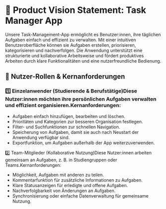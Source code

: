 # 📌 Product Vision Statement: Task Manager App

Unsere Task-Management-App ermöglicht es Benutzer:innen, ihre täglichen Aufgaben einfach und effizient zu verwalten. Mit einer intuitiven Benutzeroberfläche können sie Aufgaben erstellen, priorisieren, kategorisieren und nachverfolgen. Die Anwendung unterstützt eine strukturierte und kollaborative Arbeitsweise und fördert produktives Arbeiten durch klare Funktionalitäten und eine nutzerfreundliche Bedienung.

## 👥 Nutzer-Rollen & Kernanforderungen

### 1️⃣ Einzelanwender (Studierende & Berufstätige)Diese Nutzer:innen möchten ihre persönlichen Aufgaben verwalten und effizient organisieren.Kernanforderungen:

* Aufgaben einfach hinzufügen, bearbeiten und löschen.
* Prioritäten und Kategorien zur besseren Organisation festlegen.
* Filter- und Suchfunktionen zur schnellen Navigation.
* Speicherung von Aufgaben, damit sie auch nach Neustart der Anwendung verfügbar sind.
* Exportfunktion, um Aufgaben außerhalb der App weiterzuverwenden.

2️⃣ Team-Mitglieder (Kollaborative Nutzung)Diese Nutzer:innen arbeiten gemeinsam an Aufgaben, z. B. in Studiengruppen oder Teams.Kernanforderungen:

* Möglichkeit, Aufgaben mit anderen zu teilen.
* Kommentarfunktion für zusätzliche Informationen zu Aufgaben.
* Klare Statusanzeigen für erledigte und offene Aufgaben.
* Nachverfolgbarkeit von Änderungen an Aufgaben.
* Synchronisierung oder einfache Datenverwaltung für gemeinsame Nutzung.
